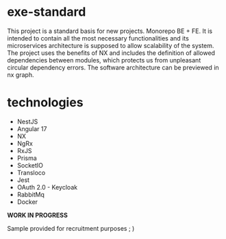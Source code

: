 # exe-standard

This project is a standard basis for new projects. Monorepo BE + FE. It is intended to contain all the most necessary functionalities and its microservices architecture is supposed to allow scalability of the system. The project uses the benefits of NX and includes the definition of allowed dependencies between modules, which protects us from unpleasant circular dependency errors. The software architecture can be previewed in nx graph.



# technologies
 - NestJS
 - Angular 17
 - NX
 - NgRx
 - RxJS
 - Prisma
 - SocketIO
 - Transloco
 - Jest
 - OAuth 2.0 - Keycloak
 - RabbitMq
 - Docker




**WORK IN PROGRESS**

Sample provided for recruitment purposes ; )
 
